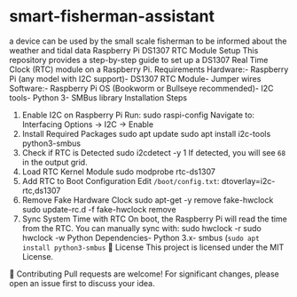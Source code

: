 # smart-fisherman-assistant
a device can be used by the small scale fisherman to be informed about the weather and tidal data
Raspberry Pi DS1307 RTC Module Setup
 This repository provides a step-by-step guide to set up a DS1307 Real Time Clock (RTC) module
 on a Raspberry Pi.
 Requirements
 Hardware:- Raspberry Pi (any model with I2C support)- DS1307 RTC Module- Jumper wires
 Software:- Raspberry Pi OS (Bookworm or Bullseye recommended)- I2C tools- Python 3- SMBus library
 Installation Steps
 1. Enable I2C on Raspberry Pi
 Run:
 sudo raspi-config
 Navigate to:
 Interfacing Options → I2C → Enable
 2. Install Required Packages
 sudo apt update
 sudo apt install i2c-tools python3-smbus
 3. Check if RTC is Detected
 sudo i2cdetect -y 1
 If detected, you will see `68` in the output grid.
 4. Load RTC Kernel Module
sudo modprobe rtc-ds1307
 5. Add RTC to Boot Configuration
 Edit `/boot/config.txt`:
 dtoverlay=i2c-rtc,ds1307
 6. Remove Fake Hardware Clock
 sudo apt-get -y remove fake-hwclock
 sudo update-rc.d -f fake-hwclock remove
 7. Sync System Time with RTC
 On boot, the Raspberry Pi will read the time from the RTC.
 You can manually sync with:
 sudo hwclock -r
 sudo hwclock -w
 Python Dependencies- Python 3.x- smbus (`sudo apt install python3-smbus`
📄 License
This project is licensed under the MIT License.

🤝 Contributing
Pull requests are welcome! For significant changes, please open an issue first to discuss your idea.


